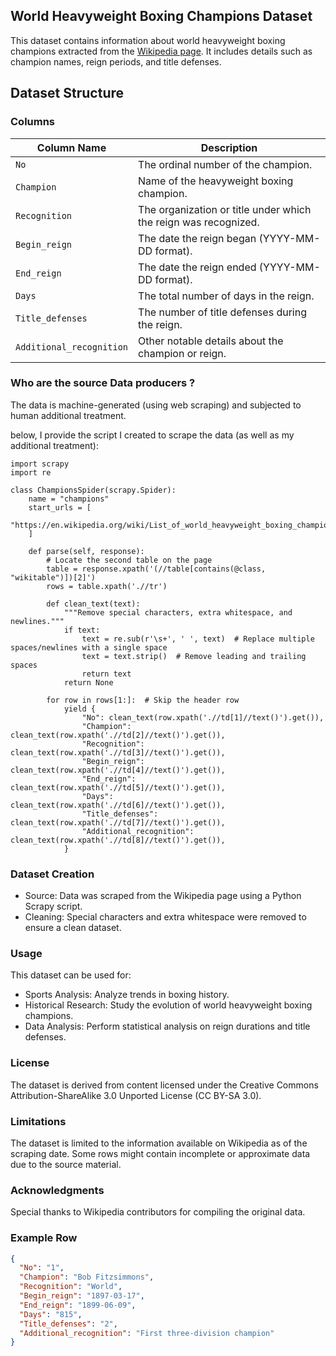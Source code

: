 ## World Heavyweight Boxing Champions Dataset

This dataset contains information about world heavyweight boxing champions extracted from the [Wikipedia page](https://en.wikipedia.org/wiki/List_of_world_heavyweight_boxing_champions). It includes details such as champion names, reign periods, and title defenses.

## Dataset Structure

### Columns
| Column Name           | Description                                           |
|-----------------------|-------------------------------------------------------|
| `No`                 | The ordinal number of the champion.                   |
| `Champion`           | Name of the heavyweight boxing champion.              |
| `Recognition`        | The organization or title under which the reign was recognized. |
| `Begin_reign`        | The date the reign began (YYYY-MM-DD format).          |
| `End_reign`          | The date the reign ended (YYYY-MM-DD format).          |
| `Days`               | The total number of days in the reign.                |
| `Title_defenses`     | The number of title defenses during the reign.         |
| `Additional_recognition` | Other notable details about the champion or reign. |

### Who are the source Data producers ?
The data is machine-generated (using web scraping) and subjected to human additional treatment.

below, I provide the script I created to scrape the data (as well as my additional treatment):
```
import scrapy
import re

class ChampionsSpider(scrapy.Spider):
    name = "champions"
    start_urls = [
        "https://en.wikipedia.org/wiki/List_of_world_heavyweight_boxing_champions"
    ]

    def parse(self, response):
        # Locate the second table on the page
        table = response.xpath('(//table[contains(@class, "wikitable")])[2]')
        rows = table.xpath('.//tr')

        def clean_text(text):
            """Remove special characters, extra whitespace, and newlines."""
            if text:
                text = re.sub(r'\s+', ' ', text)  # Replace multiple spaces/newlines with a single space
                text = text.strip()  # Remove leading and trailing spaces
                return text
            return None

        for row in rows[1:]:  # Skip the header row
            yield {
                "No": clean_text(row.xpath('.//td[1]//text()').get()),
                "Champion": clean_text(row.xpath('.//td[2]//text()').get()),
                "Recognition": clean_text(row.xpath('.//td[3]//text()').get()),
                "Begin_reign": clean_text(row.xpath('.//td[4]//text()').get()),
                "End_reign": clean_text(row.xpath('.//td[5]//text()').get()),
                "Days": clean_text(row.xpath('.//td[6]//text()').get()),
                "Title_defenses": clean_text(row.xpath('.//td[7]//text()').get()),
                "Additional_recognition": clean_text(row.xpath('.//td[8]//text()').get()),
            }
```
### Dataset Creation
- Source: Data was scraped from the Wikipedia page using a Python Scrapy script.
- Cleaning: Special characters and extra whitespace were removed to ensure a clean dataset.

### Usage
This dataset can be used for:

- Sports Analysis: Analyze trends in boxing history.
- Historical Research: Study the evolution of world heavyweight boxing champions.
- Data Analysis: Perform statistical analysis on reign durations and title defenses.

### License
The dataset is derived from content licensed under the Creative Commons Attribution-ShareAlike 3.0 Unported License (CC BY-SA 3.0).

### Limitations
The dataset is limited to the information available on Wikipedia as of the scraping date.
Some rows might contain incomplete or approximate data due to the source material.

### Acknowledgments
Special thanks to Wikipedia contributors for compiling the original data.     

### Example Row
```json
{
  "No": "1",
  "Champion": "Bob Fitzsimmons",
  "Recognition": "World",
  "Begin_reign": "1897-03-17",
  "End_reign": "1899-06-09",
  "Days": "815",
  "Title_defenses": "2",
  "Additional_recognition": "First three-division champion"
}
```
